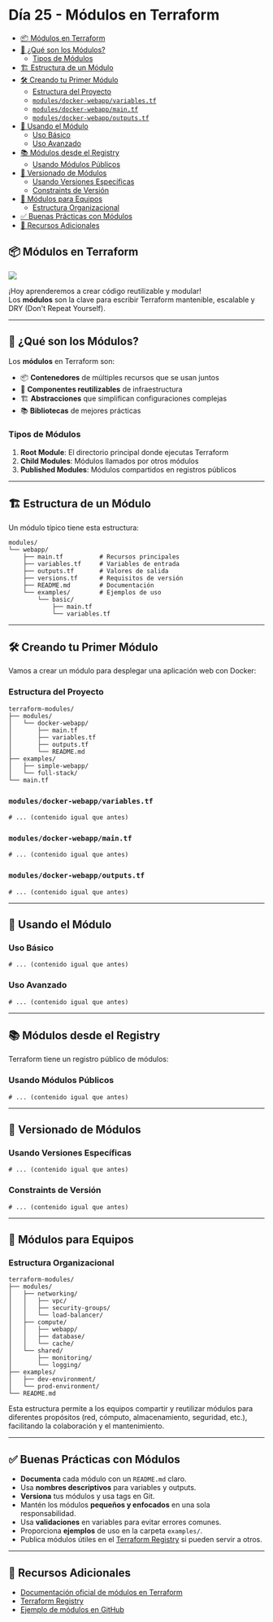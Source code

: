 # Día 25 - Módulos en Terraform 

-   [📦 Módulos en Terraform](#-módulos-en-terraform)
-   [🧩 ¿Qué son los Módulos?](#-qué-son-los-módulos)
    -   [Tipos de Módulos](#tipos-de-módulos)
-   [🏗️ Estructura de un Módulo](#️-estructura-de-un-módulo)
-   [🛠️ Creando tu Primer Módulo](#️-creando-tu-primer-módulo)
    -   [Estructura del Proyecto](#estructura-del-proyecto)
    -   [`modules/docker-webapp/variables.tf`](#modulesdocker-webappvariablestf)
    -   [`modules/docker-webapp/main.tf`](#modulesdocker-webappmaintf)
    -   [`modules/docker-webapp/outputs.tf`](#modulesdocker-webappoutputstf)
-   [🔧 Usando el Módulo](#-usando-el-módulo)
    -   [Uso Básico](#uso-básico)
    -   [Uso Avanzado](#uso-avanzado)
-   [📚 Módulos desde el Registry](#-módulos-desde-el-registry)
    -   [Usando Módulos Públicos](#usando-módulos-públicos)
-   [🔄 Versionado de Módulos](#-versionado-de-módulos)
    -   [Usando Versiones Específicas](#usando-versiones-específicas)
    -   [Constraints de Versión](#constraints-de-versión)
-   [🏢 Módulos para Equipos](#-módulos-para-equipos)
    -   [Estructura Organizacional](#estructura-organizacional)
-   [✅ Buenas Prácticas con Módulos](#-buenas-prácticas-con-módulos)
-   [📝 Recursos Adicionales](#-recursos-adicionales)


## 📦 Módulos en Terraform[​](#-módulos-en-terraform "Enlace directo al 📦 Módulos en Terraform")

![](/assets/images/4-fee28a656993cac37fb5252706805ba9.png)

¡Hoy aprenderemos a crear código reutilizable y modular!  
Los **módulos** son la clave para escribir Terraform mantenible, escalable y DRY (Don't Repeat Yourself).

---

## 🧩 ¿Qué son los Módulos?[​](#-qué-son-los-módulos "Enlace directo al 🧩 ¿Qué son los Módulos?")

Los **módulos** en Terraform son:

-   📦 **Contenedores** de múltiples recursos que se usan juntos
-   🔄 **Componentes reutilizables** de infraestructura
-   🏗️ **Abstracciones** que simplifican configuraciones complejas
-   📚 **Bibliotecas** de mejores prácticas

### Tipos de Módulos[​](#tipos-de-módulos "Enlace directo al Tipos de Módulos")

1.  **Root Module**: El directorio principal donde ejecutas Terraform
2.  **Child Modules**: Módulos llamados por otros módulos
3.  **Published Modules**: Módulos compartidos en registros públicos

---

## 🏗️ Estructura de un Módulo[​](#️-estructura-de-un-módulo "Enlace directo al 🏗️ Estructura de un Módulo")

Un módulo típico tiene esta estructura:

```
modules/
└── webapp/
    ├── main.tf          # Recursos principales
    ├── variables.tf     # Variables de entrada
    ├── outputs.tf       # Valores de salida
    ├── versions.tf      # Requisitos de versión
    ├── README.md        # Documentación
    └── examples/        # Ejemplos de uso
        └── basic/
            ├── main.tf
            └── variables.tf
```

---

## 🛠️ Creando tu Primer Módulo[​](#️-creando-tu-primer-módulo "Enlace directo al 🛠️ Creando tu Primer Módulo")

Vamos a crear un módulo para desplegar una aplicación web con Docker:

### Estructura del Proyecto[​](#estructura-del-proyecto "Enlace directo al Estructura del Proyecto")

```
terraform-modules/
├── modules/
│   └── docker-webapp/
│       ├── main.tf
│       ├── variables.tf
│       ├── outputs.tf
│       └── README.md
├── examples/
│   ├── simple-webapp/
│   └── full-stack/
└── main.tf
```

### `modules/docker-webapp/variables.tf`[​](#modulesdocker-webappvariablestf "Enlace directo al modulesdocker-webappvariablestf")

```
# ... (contenido igual que antes)
```

### `modules/docker-webapp/main.tf`[​](#modulesdocker-webappmaintf "Enlace directo al modulesdocker-webappmaintf")

```
# ... (contenido igual que antes)
```

### `modules/docker-webapp/outputs.tf`[​](#modulesdocker-webappoutputstf "Enlace directo al modulesdocker-webappoutputstf")

```
# ... (contenido igual que antes)
```

---

## 🔧 Usando el Módulo[​](#-usando-el-módulo "Enlace directo al 🔧 Usando el Módulo")

### Uso Básico[​](#uso-básico "Enlace directo al Uso Básico")

```
# ... (contenido igual que antes)
```

### Uso Avanzado[​](#uso-avanzado "Enlace directo al Uso Avanzado")

```
# ... (contenido igual que antes)
```

---

## 📚 Módulos desde el Registry[​](#-módulos-desde-el-registry "Enlace directo al 📚 Módulos desde el Registry")

Terraform tiene un registro público de módulos:

### Usando Módulos Públicos[​](#usando-módulos-públicos "Enlace directo al Usando Módulos Públicos")

```
# ... (contenido igual que antes)
```

---

## 🔄 Versionado de Módulos[​](#-versionado-de-módulos "Enlace directo al 🔄 Versionado de Módulos")

### Usando Versiones Específicas[​](#usando-versiones-específicas "Enlace directo al Usando Versiones Específicas")

```
# ... (contenido igual que antes)
```

### Constraints de Versión[​](#constraints-de-versión "Enlace directo al Constraints de Versión")

```
# ... (contenido igual que antes)
```

---

## 🏢 Módulos para Equipos[​](#-módulos-para-equipos "Enlace directo al 🏢 Módulos para Equipos")

### Estructura Organizacional[​](#estructura-organizacional "Enlace directo al Estructura Organizacional")

```
terraform-modules/
├── modules/
│   ├── networking/
│   │   ├── vpc/
│   │   ├── security-groups/
│   │   └── load-balancer/
│   ├── compute/
│   │   ├── webapp/
│   │   ├── database/
│   │   └── cache/
│   └── shared/
│       ├── monitoring/
│       └── logging/
├── examples/
│   ├── dev-environment/
│   └── prod-environment/
└── README.md
```

Esta estructura permite a los equipos compartir y reutilizar módulos para diferentes propósitos (red, cómputo, almacenamiento, seguridad, etc.), facilitando la colaboración y el mantenimiento.

---

## ✅ Buenas Prácticas con Módulos[​](#-buenas-prácticas-con-módulos "Enlace directo al ✅ Buenas Prácticas con Módulos")

-   **Documenta** cada módulo con un `README.md` claro.
-   Usa **nombres descriptivos** para variables y outputs.
-   **Versiona** tus módulos y usa tags en Git.
-   Mantén los módulos **pequeños y enfocados** en una sola responsabilidad.
-   Usa **validaciones** en variables para evitar errores comunes.
-   Proporciona **ejemplos** de uso en la carpeta `examples/`.
-   Publica módulos útiles en el [Terraform Registry](https://registry.terraform.io/) si pueden servir a otros.

---

## 📝 Recursos Adicionales[​](#-recursos-adicionales "Enlace directo al 📝 Recursos Adicionales")

-   [Documentación oficial de módulos en Terraform](https://developer.hashicorp.com/terraform/language/modules)
-   [Terraform Registry](https://registry.terraform.io/)
-   [Ejemplo de módulos en GitHub](https://github.com/terraform-aws-modules)

